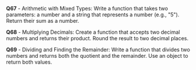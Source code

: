**Q67** - Arithmetic with Mixed Types: Write a function that takes two parameters: a number and a string that represents a number (e.g., "5"). Return their sum as a number.

**Q68** - Multiplying Decimals: Create a function that accepts two decimal numbers and returns their product. Round the result to two decimal places.

**Q69** - Dividing and Finding the Remainder: Write a function that divides two numbers and returns both the quotient and the remainder. Use an object to return both values.
